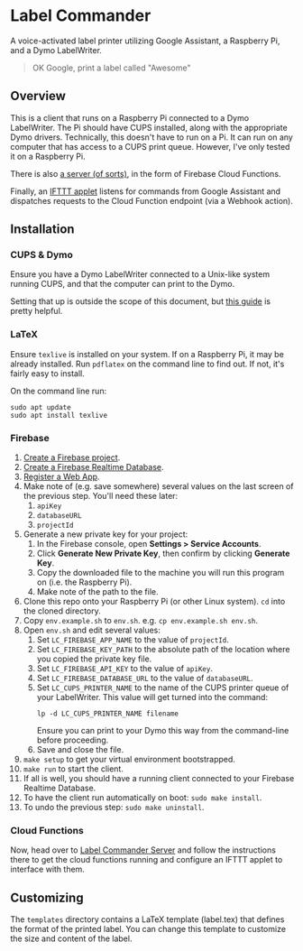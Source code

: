 # Label Commander

A voice-activated label printer utilizing Google Assistant, a Raspberry Pi, and a Dymo
LabelWriter.

> OK Google, print a label called "Awesome"

## Overview

This is a client that runs on a Raspberry Pi connected to a Dymo LabelWriter. The Pi
should have CUPS installed, along with the appropriate Dymo drivers. Technically, this
doesn't have to run on a Pi. It can run on any computer that has access to a CUPS print
queue. However, I've only tested it on a Raspberry Pi.

There is also [a server (of sorts)](https://github.com/heston/label-commander-server),
in the form of Firebase Cloud Functions.

Finally, an [IFTTT applet](https://ifttt.com/google_assistant) listens for 
commands from Google Assistant and dispatches requests to the Cloud Function endpoint
(via a Webhook action).

## Installation

### CUPS & Dymo

Ensure you have a Dymo LabelWriter connected to a Unix-like system running CUPS,
and that the computer can print to the Dymo.

Setting that up is outside the scope of this document, but [this guide](https://www.baitando.com/it/2017/12/12/install-dymo-labelwriter-on-headless-linux)
is pretty helpful.

### LaTeX

Ensure `texlive` is installed on your system. If on a Raspberry Pi, it may be already installed.
Run `pdflatex` on the command line to find out. If not, it's fairly easy to install.

On the command line run:

```
sudo apt update
sudo apt install texlive
```

### Firebase

1. [Create a Firebase project](https://firebase.google.com/docs/web/setup#create-project).
1. [Create a Firebase Realtime Database](https://firebase.google.com/docs/database/web/start).
1. [Register a Web App](https://firebase.google.com/docs/web/setup#register-app).
1. Make note of (e.g. save somewhere) several values on the last screen of the previous step. You'll
    need these later:
    1. `apiKey`
    1. `databaseURL`
    1. `projectId`
1. Generate a new private key for your project:
    1. In the Firebase console, open **Settings > Service Accounts**.
    1. Click **Generate New Private Key**, then confirm by clicking **Generate Key**.
    1. Copy the downloaded file to the machine you will run this program on (i.e. the Raspberry Pi).
    1. Make note of the path to the file.
1. Clone this repo onto your Raspberry Pi (or other Linux system). `cd` into the cloned directory.
1. Copy `env.example.sh` to `env.sh`. e.g. `cp env.example.sh env.sh`.
1. Open `env.sh` and edit several values:
    1. Set `LC_FIREBASE_APP_NAME` to the value of `projectId`.
    1. Set `LC_FIREBASE_KEY_PATH` to the absolute path of the location where you copied the private key file.
    1. Set `LC_FIREBASE_API_KEY` to the value of `apiKey`.
    1. Set `LC_FIREBASE_DATABASE_URL` to the value of `databaseURL`.
    1. Set `LC_CUPS_PRINTER_NAME` to the name of the CUPS printer queue of your LabelWriter. This value will get turned into the command:
       ```
       lp -d LC_CUPS_PRINTER_NAME filename
       ```
       Ensure you can print to your Dymo this way from the command-line before proceeding.
    3. Save and close the file.
1. `make setup` to get your virtual environment bootstrapped.
1. `make run` to start the client.
1. If all is well, you should have a running client connected to your Firebase Realtime Database.
1. To have the client run automatically on boot: `sudo make install`.
1. To undo the previous step: `sudo make uninstall`.

### Cloud Functions

Now, head over to [Label Commander Server](https://github.com/heston/label-commander-server)
and follow the instructions there to get the cloud functions running and configure an IFTTT
applet to interface with them.

## Customizing

The `templates` directory contains a LaTeX template (label.tex) that defines the format of
the printed label. You can change this template to customize the size and content of the label.
